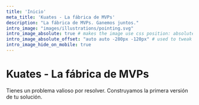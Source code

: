 ```yaml
---
title: 'Inicio'
meta_title: 'Kuates - La fábrica de MVPs'
description: "La fábrica de MVPs. Ganemos juntos."
intro_image: "images/illustrations/pointing.svg"
intro_image_absolute: true # makes the image use css position: absolute; so it looks "offset". It's a visual effect that might not always look good depending on the image you use.
intro_image_absolute_offset: "auto auto -280px -120px" # used to tweak the positioning of the absolute image if enabled above
intro_image_hide_on_mobile: true
---
```


# Kuates - La fábrica de MVPs

Tienes un problema valioso por resolver. Construyamos la primera versión de tu solución.
